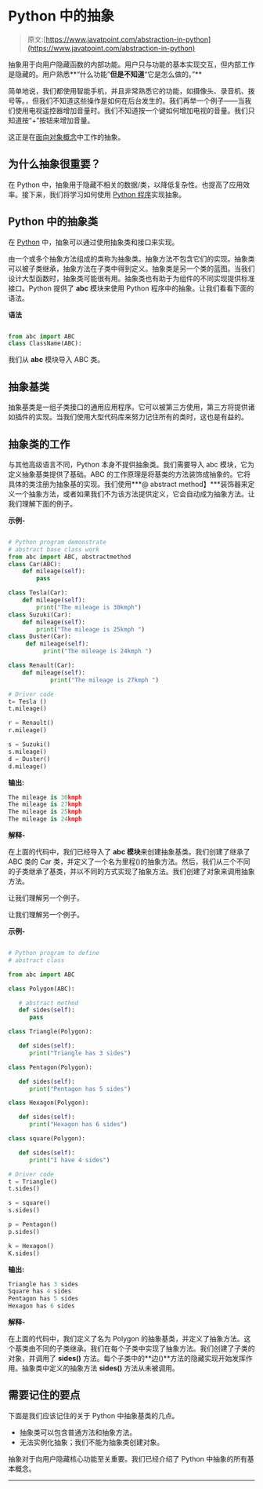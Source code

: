 # Python 中的抽象

> 原文:[https://www.javatpoint.com/abstraction-in-python](https://www.javatpoint.com/abstraction-in-python)

抽象用于向用户隐藏函数的内部功能。用户只与功能的基本实现交互，但内部工作是隐藏的。用户熟悉**“什么功能”**但是不知道**“它是怎么做的。”**

简单地说，我们都使用智能手机，并且非常熟悉它的功能，如摄像头、录音机、拨号等。，但我们不知道这些操作是如何在后台发生的。我们再举一个例子——当我们使用电视遥控器增加音量时。我们不知道按一个键如何增加电视的音量。我们只知道按“+”按钮来增加音量。

这正是在[面向对象概念](https://www.javatpoint.com/python-oops-concepts)中工作的抽象。

## 为什么抽象很重要？

在 Python 中，抽象用于隐藏不相关的数据/类，以降低复杂性。也提高了应用效率。接下来，我们将学习如何使用 [Python 程序](https://www.javatpoint.com/python-programs)实现抽象。

## Python 中的抽象类

在 [Python](https://www.javatpoint.com/python-tutorial) 中，抽象可以通过使用抽象类和接口来实现。

由一个或多个抽象方法组成的类称为抽象类。抽象方法不包含它们的实现。抽象类可以被子类继承，抽象方法在子类中得到定义。抽象类是另一个类的蓝图。当我们设计大型函数时，抽象类可能很有用。抽象类也有助于为组件的不同实现提供标准接口。Python 提供了 **abc** 模块来使用 Python 程序中的抽象。让我们看看下面的语法。

**语法**

```py

from abc import ABC
class ClassName(ABC):

```

我们从 **abc** 模块导入 ABC 类。

## 抽象基类

抽象基类是一组子类接口的通用应用程序。它可以被第三方使用，第三方将提供诸如插件的实现。当我们使用大型代码库来努力记住所有的类时，这也是有益的。

## 抽象类的工作

与其他高级语言不同，Python 本身不提供抽象类。我们需要导入 abc 模块，它为定义抽象基类提供了基础。ABC 的工作原理是将基类的方法装饰成抽象的。它将具体的类注册为抽象基的实现。我们使用***@ abstract method】***装饰器来定义一个抽象方法，或者如果我们不为该方法提供定义，它会自动成为抽象方法。让我们理解下面的例子。

**示例-**

```py

# Python program demonstrate
# abstract base class work 
from abc import ABC, abstractmethod 
class Car(ABC): 
	def mileage(self): 
		pass

class Tesla(Car): 
	def mileage(self): 
		print("The mileage is 30kmph") 
class Suzuki(Car): 
	def mileage(self): 
		print("The mileage is 25kmph ") 
class Duster(Car): 
	 def mileage(self): 
		  print("The mileage is 24kmph ") 

class Renault(Car): 
    def mileage(self): 
		    print("The mileage is 27kmph ") 

# Driver code 
t= Tesla () 
t.mileage() 

r = Renault() 
r.mileage() 

s = Suzuki() 
s.mileage() 
d = Duster() 
d.mileage()

```

**输出:**

```py
The mileage is 30kmph
The mileage is 27kmph 
The mileage is 25kmph 
The mileage is 24kmph

```

**解释-**

在上面的代码中，我们已经导入了 **abc 模块**来创建抽象基类。我们创建了继承了 ABC 类的 Car 类，并定义了一个名为里程()的抽象方法。然后，我们从三个不同的子类继承了基类，并以不同的方式实现了抽象方法。我们创建了对象来调用抽象方法。

让我们理解另一个例子。

让我们理解另一个例子。

**示例-**

```py

# Python program to define 
# abstract class

from abc import ABC

class Polygon(ABC): 

   # abstract method 
   def sides(self): 
      pass

class Triangle(Polygon): 

   def sides(self): 
      print("Triangle has 3 sides") 

class Pentagon(Polygon): 

   def sides(self): 
      print("Pentagon has 5 sides") 

class Hexagon(Polygon): 

   def sides(self): 
      print("Hexagon has 6 sides") 

class square(Polygon): 

   def sides(self): 
      print("I have 4 sides") 

# Driver code 
t = Triangle() 
t.sides() 

s = square() 
s.sides() 

p = Pentagon() 
p.sides() 

k = Hexagon() 
K.sides() 

```

**输出:**

```py
Triangle has 3 sides
Square has 4 sides
Pentagon has 5 sides
Hexagon has 6 sides

```

**解释-**

在上面的代码中，我们定义了名为 Polygon 的抽象基类，并定义了抽象方法。这个基类由不同的子类继承。我们在每个子类中实现了抽象方法。我们创建了子类的对象，并调用了 **sides()** 方法。每个子类中的**边()**方法的隐藏实现开始发挥作用。抽象类中定义的抽象方法 **sides()** 方法从未被调用。

## 需要记住的要点

下面是我们应该记住的关于 Python 中抽象基类的几点。

*   抽象类可以包含普通方法和抽象方法。
*   无法实例化抽象；我们不能为抽象类创建对象。

抽象对于向用户隐藏核心功能至关重要。我们已经介绍了 Python 中抽象的所有基本概念。

* * *
